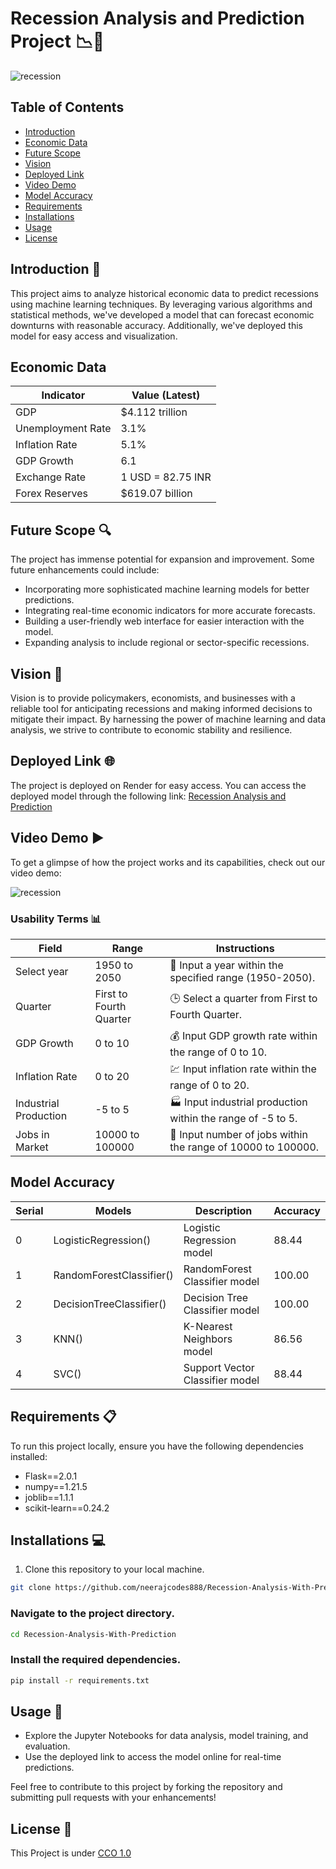 # Recession Analysis and Prediction Project 📉🔮

![recession](https://c1.wallpaperflare.com/preview/634/496/50/refugees-economic-migrants-financial-equalization-help.jpg)

## Table of Contents
- [Introduction](#introduction)
- [Economic Data](#economic-data)
- [Future Scope](#future-scope)
- [Vision](#vision)
- [Deployed Link](#deployed-link)
- [Video Demo](#video-demo)
- [Model Accuracy](#model-accuracy)
- [Requirements](#requirements)
- [Installations](#installations)
- [Usage](#usage)
- [License](#license)

## Introduction 🌟
This project aims to analyze historical economic data to predict recessions using machine learning techniques. By leveraging various algorithms and statistical methods, we've developed a model that can forecast economic downturns with reasonable accuracy. Additionally, we've deployed this model for easy access and visualization.

## Economic Data 

| Indicator              | Value (Latest) |
|------------------------|----------------|
| GDP                    | $4.112 trillion |
| Unemployment Rate      | 3.1%           |
| Inflation Rate         | 5.1%           |
| GDP Growth   | 6.1         |
| Exchange Rate          | 1 USD = 82.75 INR  |
| Forex Reserves | $619.07 billion |

## Future Scope 🔍
The project has immense potential for expansion and improvement. Some future enhancements could include:
- Incorporating more sophisticated machine learning models for better predictions.
- Integrating real-time economic indicators for more accurate forecasts.
- Building a user-friendly web interface for easier interaction with the model.
- Expanding analysis to include regional or sector-specific recessions.

## Vision 🚀
Vision is to provide policymakers, economists, and businesses with a reliable tool for anticipating recessions and making informed decisions to mitigate their impact. By harnessing the power of machine learning and data analysis, we strive to contribute to economic stability and resilience.

## Deployed Link 🌐
The project is deployed on Render for easy access. You can access the deployed model through the following link:
[Recession Analysis and Prediction](https://recession-guess.onrender.com/)

## Video Demo ▶️
To get a glimpse of how the project works and its capabilities, check out our video demo:

![recession](https://github.com/neerajcodes888/Recession-Analysis-With-Prediction/assets/98253646/89ac1c3a-28a1-4b25-8fbc-48ff753ce0d0)

### Usability Terms 📊

| Field              | Range                | Instructions               |
|--------------------|----------------------|----------------------------|
| Select year        | 1950 to 2050         | 📅 Input a year within the specified range (1950-2050).        |
| Quarter            | First to Fourth Quarter | 🕒 Select a quarter from First to Fourth Quarter.            |
| GDP Growth         | 0 to 10              | 💰 Input GDP growth rate within the range of 0 to 10.       |
| Inflation Rate     | 0 to 20              | 💹 Input inflation rate within the range of 0 to 20.       |
| Industrial Production | -5 to 5            | 🏭 Input industrial production within the range of -5 to 5.  |
| Jobs in Market     | 10000 to 100000      | 👥 Input number of jobs within the range of 10000 to 100000. |


## Model Accuracy



| Serial | Models                   | Description                      | Accuracy |
|--------|--------------------------|----------------------------------|----------|
| 0      | LogisticRegression()     | Logistic Regression model        | 88.44    |
| 1      | RandomForestClassifier() | RandomForest Classifier model    | 100.00   |
| 2      | DecisionTreeClassifier()| Decision Tree Classifier model   | 100.00   |
| 3      | KNN()                      | K-Nearest Neighbors model        | 86.56    |
| 4      | SVC()                      | Support Vector Classifier model  | 88.44    |




## Requirements 📋
To run this project locally, ensure you have the following dependencies installed:
- Flask==2.0.1
- numpy==1.21.5
- joblib==1.1.1
- scikit-learn==0.24.2

## Installations 💻
1. Clone this repository to your local machine.
```bash
git clone https://github.com/neerajcodes888/Recession-Analysis-With-Prediction.git
```

### Navigate to the project directory.
```bash
cd Recession-Analysis-With-Prediction
```
### Install the required dependencies.
```bash
pip install -r requirements.txt
```

## Usage 🚀
- Explore the Jupyter Notebooks for data analysis, model training, and evaluation.
- Use the deployed link to access the model online for real-time predictions.
  
Feel free to contribute to this project by forking the repository and submitting pull requests with your enhancements!

## License 📄
This Project is under [CCO 1.0](https://github.com/neerajcodes888/Recession-Analysis-With-Prediction/blob/main/LICENSE)


